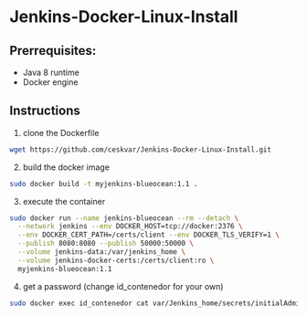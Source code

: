 # Jenkins-Docker-Linux-Install
## Prerrequisites:
* Java 8 runtime
* Docker engine

## Instructions
1. clone the Dockerfile
```bash
wget https://github.com/ceskvar/Jenkins-Docker-Linux-Install.git
```
2. build the docker image
```bash
sudo docker build -t myjenkins-blueocean:1.1 .
```
3. execute the container
```bash
sudo docker run --name jenkins-blueocean --rm --detach \
  --network jenkins --env DOCKER_HOST=tcp://docker:2376 \
  --env DOCKER_CERT_PATH=/certs/client --env DOCKER_TLS_VERIFY=1 \
  --publish 8080:8080 --publish 50000:50000 \
  --volume jenkins-data:/var/jenkins_home \
  --volume jenkins-docker-certs:/certs/client:ro \
  myjenkins-blueocean:1.1
```
4. get a password (change id_contenedor for your own)
```bash
sudo docker exec id_contenedor cat var/Jenkins_home/secrets/initialAdminPassword
```
